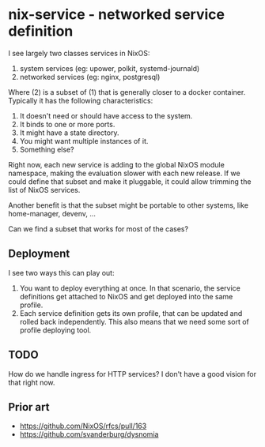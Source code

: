 # nix-service - networked service definition

I see largely two classes services in NixOS:

1. system services (eg: upower, polkit, systemd-journald)
2. networked services (eg: nginx, postgresql)

Where (2) is a subset of (1) that is generally closer to a docker container.
Typically it has the following characteristics:

1. It doesn't need or should have access to the system.
2. It binds to one or more ports.
3. It might have a state directory.
4. You might want multiple instances of it.
5. Something else?

Right now, each new service is adding to the global NixOS module namespace,
making the evaluation slower with each new release. If we could define that
subset and make it pluggable, it could allow trimming the list of NixOS
services.

Another benefit is that the subset might be portable to other systems, like
home-manager, devenv, ...

Can we find a subset that works for most of the cases?

## Deployment

I see two ways this can play out:
1. You want to deploy everything at once. In that scenario, the service
   definitions get attached to NixOS and get deployed into the same profile.
2. Each service definition gets its own profile, that can be updated and
   rolled back independently. This also means that we need some sort of
   profile deploying tool.

## TODO

How do we handle ingress for HTTP services? I don't have a good vision for
that right now.

## Prior art

* https://github.com/NixOS/rfcs/pull/163
* https://github.com/svanderburg/dysnomia

